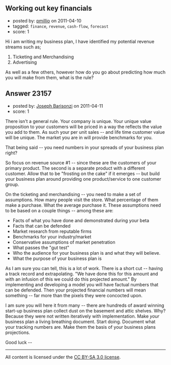 ## Working out key financials

- posted by: [pmillio](https://stackexchange.com/users/-1/9293-pmillio) on 2011-04-10
- tagged: `finance`, `revenue`, `cash-flow`, `forecast`
- score: 1

Hi i am writing my business plan, I have identified my potential revenue streams such as;

1) Ticketing and  Merchandising 
2) Advertising

As well as a few others, however how do you go about predicting how much you will make from them, what is the rule?





## Answer 23157

- posted by: [Joseph Barisonzi](https://stackexchange.com/users/-1/8791-joseph-barisonzi) on 2011-04-11
- score: 1

There isn't a general rule. Your company is unique. Your unique value proposition to your customers will be priced in a way the reflects the value you add to them. As such your per unit sales -- and life time customer value will be unique. The market you are in will provide benchmarks for you. 

That being said -- you need numbers in your spreads of your business plan right? 

So focus on revenue source #1 -- since these are the customers of your primary product. The second is a separate product with a different customer. Allow that to be "frosting  on the cake" if it emerges -- but build your business plan around providing one product/service to one customer group. 

On the ticketing and merchandising -- you need to make a set of assumptions. How many people visit the store. What percentage of them make a purchase. What the average purchase it. These assumptions need to be based on a couple things -- among these are:

 - Facts of what you have done and demonstrated during your beta
 - Facts that can be defended
 - Market research from reputable firms
 - Benchmarks for your industry/market
 - Conservative assumptions of market penetration
 - What passes the "gut test" 
 - Who the audience for your business plan is and what they will believe.
 - What the purpose of your business plan is

As I am sure you can tell, this is a lot of work. There is a short cut -- having a track record and extrapolating. "We have done this for this amount and with an infusion of this we could do this projected amount." By implementing and developing a model you will have factual numbers that can be defended. Then your projected financial numbers will mean something -- far more than the pixels they were concocted upon. 

I am sure you will here it from many -- there are hundreds of award winning start-up business plan collect dust on the basement and attic shelves. Why? Because they were not written iteratively with implementation. Make *your* business plan a living breathing document. Start doing. Document what your tracking numbers are. Make them the basis of your business plans projections. 

Good luck -- 



---

All content is licensed under the [CC BY-SA 3.0 license](https://creativecommons.org/licenses/by-sa/3.0/).
